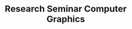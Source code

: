 ---
layout: default
title: "Research Seminar Computer Graphics"
key: CS4705
shortname: Seminar
year: 2024
quarter: 4
org: TU Delft
role: Co-Lecturer
image_preview:

responsible:
- kellnhofer

teachers:
- bidarra
- eisemann
- hildebrandt
- hollt
- marroquim
- skrodzki
- weinmann 

courseguide:
- https://studiegids.tudelft.nl/a101_displayCourse.do?course_id=70147

---
